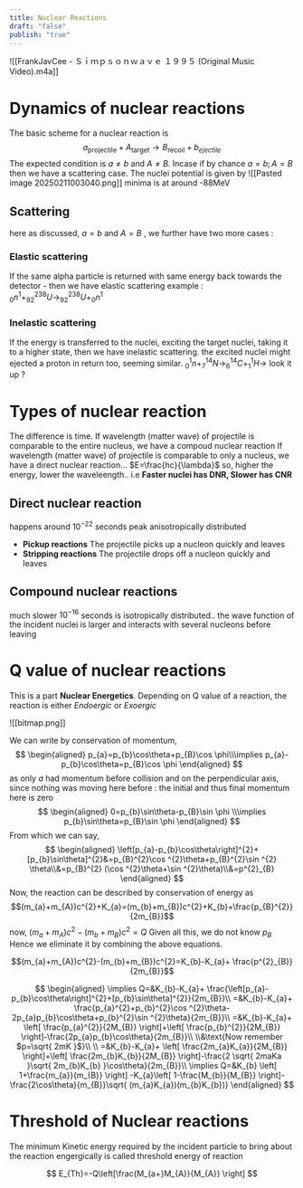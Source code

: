 ```yaml
---
title: Nuclear Reactions
draft: "false"
publish: "true"
---
```



![[FrankJavCee - Ｓｉｍｐｓｏｎｗａｖｅ １９９５ (Original Music Video).m4a]]
# Dynamics of nuclear reactions 

The basic scheme for a nuclear reaction is
$$a_{\text{projectile}}+A_{\text{target}}\to B_{\text{recoil}}+b_{ejectile}$$
The expected condition is $a\neq b$ and $A\neq B$. Incase if by chance $a=b;A=B$ then we have a scattering case. 
The nuclei potential is given by 
![[Pasted image 20250211003040.png]]
 minima is at around -88MeV
## Scattering 
here as discussed,  $a=b$ and $A=B$ , we further have two more cases :
### Elastic scattering 
If the same alpha particle is returned with same energy back towards the detector -  then we have elastic scattering
example : $_{0}n^1+_{92}^{238}U\to_{92}^{238}U+_{0}n^1$
### Inelastic scattering
If the energy is transferred to the nuclei, exciting the target nuclei, taking it to a higher state, then we have inelastic scattering. 
the excited nuclei might ejected a proton in return too, seeming similar. 
$_{0}^1n+_{7}^{14}N\to_{6}^{14}C+_{1}^1H\to$ look it up ?
# Types of nuclear reaction 
The difference is time. If wavelength (matter wave) of projectile is comparable to the entire nucleus, we have a compoud nuclear reaction
If wavelength (matter wave) of projectile is comparable to only a nucleus, we have a direct nuclear reaction... $E=\frac{hc}{\lambda}$ so, higher the energy, lower the waveleength.. i.e **Faster nuclei has DNR, Slower has CNR**
## Direct nuclear reaction 
happens around $10^{-22}$ seconds peak anisotropically distributed
-  **Pickup reactions** The projectile picks up a nucleon quickly and leaves
- **Stripping reactions** The projectile drops off a nucleon quickly and leaves
## Compound nuclear reactions 
much slower $10^{-16}$ seconds  is isotropically distributed.. the wave function of the incident nuclei is larger and interacts with several nucleons before leaving

# Q value of nuclear reactions

This is a part **Nuclear Energetics**. Depending on Q value of a reaction, the reaction is either *Endoergic* or *Exoergic* 

![[bitmap.png]]



We can write by conservation of momentum, 
$$
\begin{aligned}
p_{a}=p_{b}\cos\theta+p_{B}\cos \phi\\\implies p_{a}-p_{b}\cos\theta=p_{B}\cos \phi
\end{aligned}
$$
as only $a$ had momentum before collision 
and on the perpendicular axis, since nothing was moving here before : the initial and thus final momentum here is zero 
$$
\begin{aligned}
0=p_{b}\sin\theta-p_{B}\sin \phi \\\implies p_{b}\sin\theta=p_{B}\sin \phi 
\end{aligned}
$$
From which we can say, 
$$
\begin{aligned}
 \left[p_{a}-p_{b}\cos\theta\right]^{2}+[p_{b}\sin\theta]^{2}&=p_{B}^{2}\cos ^{2}\theta+p_{B}^{2}\sin ^{2} \theta\\&=p_{B}^{2} (\cos ^{2}\theta+\sin ^{2}\theta)\\&=p^{2}_{B}
\end{aligned}
$$
Now, the reaction can be described by conservation of energy as 
$$(m_{a}+m_{A})c^{2}+K_{a}=(m_{b}+m_{B})c^{2}+K_{b}+\frac{p_{B}^{2}}{2m_{B}}$$
now, $(m_{a}+m_{A})c^{2}-(m_{b}+m_{B})c^{2}=Q$
Given all this, we do not know $p_{B}$ Hence we eliminate it by combining the above equations. 

$$(m_{a}+m_{A})c^{2}-(m_{b}+m_{B})c^{2}=K_{b}-K_{a}+ \frac{p^{2}_{B}}{2m_{B}}$$

$$
\begin{aligned}
\implies Q=&K_{b}-K_{a}+ \frac{\left[p_{a}-p_{b}\cos\theta\right]^{2}+[p_{b}\sin\theta]^{2}}{2m_{B}}\\
=&K_{b}-K_{a}+ \frac{p_{a}^{2}+p_{b}^{2}\cos ^{2}\theta-2p_{a}p_{b}\cos\theta+p_{b}^{2}\sin ^{2}\theta}{2m_{B}}\\
=&K_{b}-K_{a}+ \left[ \frac{p_{a}^{2}}{2M_{B}} \right]+\left[ \frac{p_{b}^{2}}{2M_{B}} \right]-\frac{2p_{a}p_{b}\cos\theta}{2m_{B}}\\
\\&\text{Now remember $p=\sqrt{ 2mK }$}\\ \\
=&K_{b}-K_{a}+ \left[ \frac{2m_{a}K_{a}}{2M_{B}} \right]+\left[ \frac{2m_{b}K_{b}}{2M_{B}} \right]-\frac{2 \sqrt{ 2maKa }\sqrt{ 2m_{b}K_{b} }\cos\theta}{2m_{B}}\\
 \implies Q=&K_{b} \left[ 1+\frac{m_{a}}{m_{B}} \right] -K_{a}\left[ 1-\frac{M_{b}}{M_{B}} \right]-\frac{2\cos\theta}{m_{B}}\sqrt{ (m_{a}K_{a})(m_{b}K_{b})}
\end{aligned}
$$
# Threshold of Nuclear reactions
The minimum Kinetic energy required by the incident particle to bring about the reaction engergically is called threshold energy of reaction 

$$
E_{Th}=-Q\left[\frac{M_{a+}M_{A}}{M_{A}} \right]
$$
